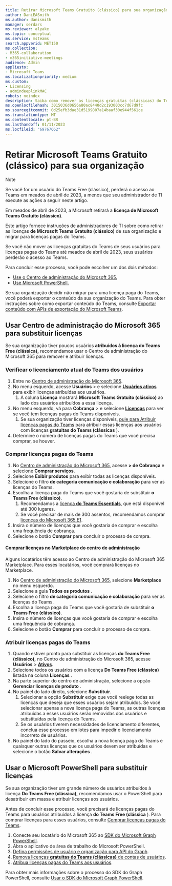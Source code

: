 ```yaml
---
title: Retirar Microsoft Teams Gratuito (clássico) para sua organização
author: DaniEASmith
ms.author: danismith
manager: serdars
ms.reviewer: alyake
ms.topic: conceptual
ms.service: msteams
search.appverid: MET150
ms.collection:
- M365-collaboration
- m365initiative-meetings
audience: Admin
appliesto:
- Microsoft Teams
ms.localizationpriority: medium
ms.custom:
- Licensing
- admindeeplinkMAC
robots: noindex
description: Saiba como remover as licenças gratuitas (clássicas) do Teams e atribuir licenças pagas do Teams para os usuários da sua organização.
ms.openlocfilehash: 3015036d0656a80ac8440d2c193003cc7d67d9fc
ms.sourcegitcommit: 0d25efb3dae31d5199807a14baaf30e944f561ce
ms.translationtype: MT
ms.contentlocale: pt-BR
ms.lasthandoff: 01/11/2023
ms.locfileid: "69767662"
---
```

# <a name="retire-microsoft-teams-free-classic-for-your-organization"></a>Retirar Microsoft Teams Gratuito (clássico) para sua organização

> [!NOTE]
> Se você for um usuário do Teams Free (clássico), perderá o acesso ao Teams em meados de abril de 2023, a menos que seu administrador de TI execute as ações a seguir neste artigo.

Em meados de abril de 2023, a Microsoft retirará a **licença de Microsoft Teams Gratuito (clássico)**.

Este artigo fornece instruções de administradores de TI sobre como retirar as licenças **de Microsoft Teams Gratuito (clássico)** de sua organização e migrar para licenças pagas do Teams.

Se você não mover as licenças gratuitas do Teams de seus usuários para licenças pagas do Teams até meados de abril de 2023, seus usuários perderão o acesso ao Teams.

Para concluir esse processo, você pode escolher um dos dois métodos:

- [Use o Centro de administração do Microsoft 365.](#use-microsoft-365-admin-center-to-replace-licenses)
- [Use Microsoft PowerShell.](#use-microsoft-powershell-to-replace-licenses)

Se sua organização decidir não migrar para uma licença paga do Teams, você poderá exportar o conteúdo da sua organização do Teams. Para obter instruções sobre como exportar conteúdo do Teams, consulte [Exportar conteúdo com APIs de exportação do Microsoft Teams](/microsoftteams/export-teams-content).

## <a name="use-microsoft-365-admin-center-to-replace-licenses"></a>Usar Centro de administração do Microsoft 365 para substituir licenças

Se sua organização tiver poucos usuários **atribuídos à licença do Teams Free (clássica),** recomendamos usar o Centro de administração do Microsoft 365 para remover e atribuir licenças.

### <a name="check-users-current-teams-licensing"></a>Verificar o licenciamento atual do Teams dos usuários

1. Entre no [Centro de administração do Microsoft 365](https://go.microsoft.com/fwlink/p/?linkid=2024339).
1. No menu esquerdo, acesse **Usuários** > e selecione [**Usuários ativos**](https://go.microsoft.com/fwlink/p/?linkid=834822) para exibir licenças atribuídas aos usuários.
    1. A coluna **Licença** mostrará **Microsoft Teams Gratuito (clássico)** ao lado dos usuários atribuídos a essa licença.
1. No menu esquerdo, vá para **Cobrança** > e selecione [**Licenças**](https://go.microsoft.com/fwlink/p/?linkid=842264) para ver se você tem licenças pagas do Teams disponíveis.
    1. Se sua organização tiver licenças disponíveis, [pule para Atribuir licenças pagas do Teams](#assign-paid-teams-licenses) para atribuir essas licenças aos usuários com licenças **gratuitas do Teams (clássicas** ).
1. Determine o número de licenças pagas do Teams que você precisa comprar, se houver.

### <a name="purchase-paid-teams-licenses"></a>Comprar licenças pagas do Teams

1. No [Centro de administração do Microsoft 365](https://go.microsoft.com/fwlink/p/?linkid=2024339), acesse **> de Cobrança** e selecione **Comprar serviços**.
1. Selecione **Exibir produtos** para exibir todas as licenças disponíveis.
1. Selecione o filtro **de categoria comunicação e colaboração** para ver as licenças do Teams.
1. Escolha a licença paga do Teams que você gostaria de substituir **o Teams Free (clássico)**.
    1. Recomendamos a [licença **do Teams Essentials**](https://admin.microsoft.com/adminportal/home#/catalog/offer-details/microsoft-teams-essentials-aad-identity-/2D7C59AC-F814-43E0-8E8E-E4EA91A09CAF), que está disponível até 300 lugares.
    1. Se você precisar de mais de 300 assentos, recomendamos comprar [licenças do Microsoft 365 E1](https://admin.microsoft.com/Adminportal/Home#/catalog/offer-details/office-365-e1/CF4A479A-2119-4EF2-83D1-37CF8460EADA).
1. Insira o número de licenças que você gostaria de comprar e escolha uma frequência de cobrança.
1. Selecione o botão **Comprar** para concluir o processo de compra.

#### <a name="purchase-licenses-in-the-admin-center-marketplace"></a>Comprar licenças no Marketplace do centro de administração

Alguns locatários têm acesso ao Centro de administração do Microsoft 365 Marketplace. Para esses locatários, você comprará licenças no Marketplace.

1. No [Centro de administração do Microsoft 365](https://go.microsoft.com/fwlink/p/?linkid=2024339), selecione **Marketplace** no menu esquerdo.
1. Selecione a guia **Todos os produtos** .
1. Selecione o filtro **de categoria comunicação e colaboração** para ver as licenças do Teams.
1. Escolha a licença paga do Teams que você gostaria de substituir **o Teams Free (clássico)**.
1. Insira o número de licenças que você gostaria de comprar e escolha uma frequência de cobrança.
1. Selecione o botão **Comprar** para concluir o processo de compra.

### <a name="assign-paid-teams-licenses"></a>Atribuir licenças pagas do Teams

1. Quando estiver pronto para substituir as licenças **do Teams Free (clássico),** no Centro de administração do Microsoft 365, acesse **Usuários** > [**Ativos**](https://admin.microsoft.com/adminportal/home#/users).
1. Selecione todos os usuários com a licença **Do Teams Free (clássica)** listada na coluna **Licenças** .
1. Na parte superior do centro de administração, selecione a opção **Gerenciar licenças de produto** .
1. No painel do lado direito, selecione **Substituir**.
    1. Selecionar a opção **Substituir** exige que você reelege todas as licenças que deseja que esses usuários sejam atribuídos. Se você selecionar apenas a nova licença paga do Teams, as outras licenças atribuídas a esses usuários serão removidas dos usuários e substituídas pela licença do Teams.
    1. Se os usuários tiverem necessidades de licenciamento diferentes, conclua esse processo em lotes para impedir o licenciamento incorreto de usuários.
1. No painel do lado do passeio, escolha a nova licença paga do Teams e quaisquer outras licenças que os usuários devem ser atribuídas e selecione o botão **Salvar alterações** .

## <a name="use-microsoft-powershell-to-replace-licenses"></a>Usar o Microsoft PowerShell para substituir licenças

Se sua organização tiver um grande número de usuários atribuídos à licença **Do Teams Free (clássica),** recomendamos usar o PowerShell para desatribuir em massa e atribuir licenças aos usuários.

Antes de concluir esse processo, você precisará de licenças pagas do Teams para usuários atribuídos à licença **do Teams Free (clássica** ). Para comprar licenças para esses usuários, consulte [Comprar licenças pagas do Teams](#purchase-paid-teams-licenses).

1. Conecte seu locatário do Microsoft 365 ao [SDK do Microsoft Graph PowerShell](/powershell/microsoftgraph/get-started).
1. Abra o aplicativo de área de trabalho do Microsoft PowerShell.
1. [Defina permissões de usuário e organização para API do Graph](/microsoft-365/enterprise/remove-licenses-from-user-accounts-with-microsoft-365-powershell#use-the-microsoft-graph-powershell-sdk).
1. [Remova licenças **gratuitas do Teams (clássicas)** de contas de usuários](/microsoft-365/enterprise/remove-licenses-from-user-accounts-with-microsoft-365-powershell#removing-licenses-from-user-accounts).
1. [Atribua licenças pagas do Teams aos usuários](/microsoft-365/enterprise/assign-licenses-to-user-accounts-with-microsoft-365-powershell#assigning-licenses-to-user-accounts).

Para obter mais informações sobre o processo do SDK do Graph PowerShell, consulte [Usar o SDK do Microsoft Graph PowerShell](/microsoft-365/enterprise/view-licenses-and-services-with-microsoft-365-powershell).
